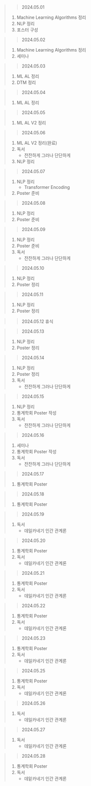 > > 2024.05.01
> 1. Machine Learning Algorithms 정리
> 2. NLP 정리
> 3. 포스터 구성

> > 2024.05.02
> 1. Machine Learning Algorithms 정리
> 2. 세미나

> > 2024.05.03
> 1. ML AL 정리
> 2. DTM 정리

> > 2024.05.04
> 1. ML AL 정리

> > 2024.05.05
> 1. ML AL V2 정리

> > 2024.05.06
> 1. ML AL V2 정리(완료)
> 2. 독서
>    - 잔잔하게 그러나 단단하게
> 3. NLP 정리

> > 2024.05.07
> 1. NLP 정리
>    - Transformer Encoding
> 2. Poster 준비

> > 2024.05.08
> 1. NLP 정리
> 2. Poster 준비

> > 2024.05.09
> 1. NLP 정리
> 2. Poster 준비
> 3. 독서
>    - 잔잔하게 그러나 단단하게

> > 2024.05.10
> 1. NLP 정리
> 2. Poster 정리

> > 2024.05.11
> 1. NLP 정리
> 2. Poster 정리

> > 2024.05.12
> 휴식

> > 2024.05.13
> 1. NLP 정리
> 2. Poster 정리

> > 2024.05.14
> 1. NLP 정리
> 2. Poster 정리
> 3. 독서
>    - 잔잔하게 그러나 단단하게

> > 2024.05.15
> 1. NLP 정리
> 2. 통계학회 Poster 작성
> 3. 독서
>    - 잔잔하게 그러나 단단하게

> > 2024.05.16
> 1. 세미나
> 2. 통계학회 Poster 작성
> 3. 독서
>    - 잔잔하게 그러나 단단하게

> > 2024.05.17
> 1. 통계학회 Poster

> > 2024.05.18
> 1. 통계학회 Poster

> > 2024.05.19
> 1. 독서
>    - 데일카네기 인간 관계론

> > 2024.05.20
> 1. 통계학회 Poster
> 2. 독서
>    - 데일카네기 인간 관계론

> > 2024.05.21
> 1. 통계학회 Poster
> 2. 독서
>    - 데일카네기 인간 관계론

> > 2024.05.22
> 1. 통계학회 Poster
> 2. 독서
>    - 데일카네기 인간 관계론

> > 2024.05.23
> 1. 통계학회 Poster
> 2. 독서
>    - 데일카네기 인간 관계론

> > 2024.05.25
> 1. 통계학회 Poster
> 2. 독서
>    - 데일카네기 인간 관계론

> > 2024.05.26
> 1. 독서
>    - 데일카네기 인간 관계론

> > 2024.05.27
> 1. 독서
>    - 데일카네기 인간 관계론

> > 2024.05.28
> 1. 통계학회 Poster
> 2. 독서
>    - 데잍카네기 인간 관계론
